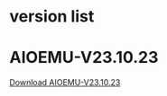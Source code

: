 # version list

# AIOEMU-V23.10.23
[Download AIOEMU-V23.10.23](https://github.com/emuall/app/releases/download/23.10.23/AIOEMU-V23.10.23.apk)